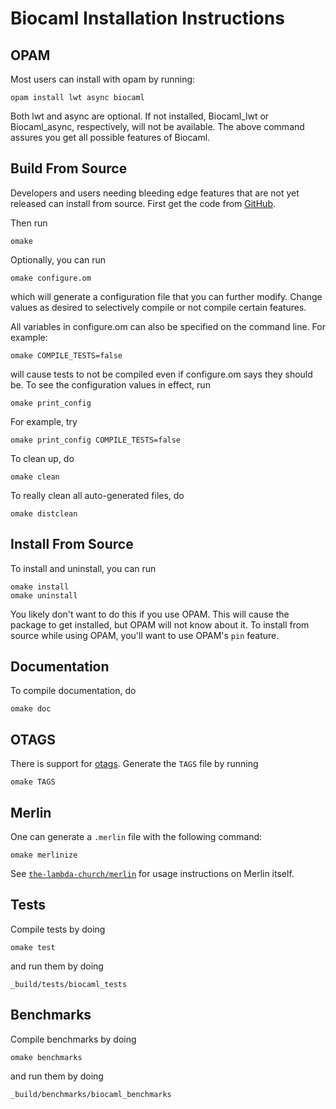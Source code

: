Biocaml Installation Instructions
=================================

## OPAM
Most users can install with opam by running:

    opam install lwt async biocaml

Both lwt and async are optional. If not installed, Biocaml_lwt or
Biocaml_async, respectively, will not be available. The above command
assures you get all possible features of Biocaml.


## Build From Source
Developers and users needing bleeding edge features that are not yet
released can install from source. First get the code from
[GitHub](https://github.com/biocaml/biocaml).

Then run

    omake

Optionally, you can run

    omake configure.om

which will generate a configuration file that you can further
modify. Change values as desired to selectively compile or not compile
certain features.

All variables in configure.om can also be specified on the command
line. For example:

    omake COMPILE_TESTS=false

will cause tests to not be compiled even if configure.om says they
should be. To see the configuration values in effect, run

    omake print_config

For example, try

    omake print_config COMPILE_TESTS=false

To clean up, do

    omake clean

To really clean all auto-generated files, do

    omake distclean


## Install From Source
To install and uninstall, you can run

    omake install
    omake uninstall

You likely don't want to do this if you use OPAM. This will cause the
package to get installed, but OPAM will not know about it. To install
from source while using OPAM, you'll want to use OPAM's `pin` feature.


## Documentation
To compile documentation, do

    omake doc


## OTAGS
There is support for
[otags](http://askra.de/software/otags/). Generate the `TAGS` file by
running

    omake TAGS

## Merlin

One can generate a `.merlin` file with the following command:

    omake merlinize

See [`the-lambda-church/merlin`](https://github.com/the-lambda-church/merlin)
for usage instructions on Merlin itself.


## Tests
Compile tests by doing

    omake test

and run them by doing

    _build/tests/biocaml_tests


## Benchmarks
Compile benchmarks by doing

    omake benchmarks

and run them by doing

    _build/benchmarks/biocaml_benchmarks
